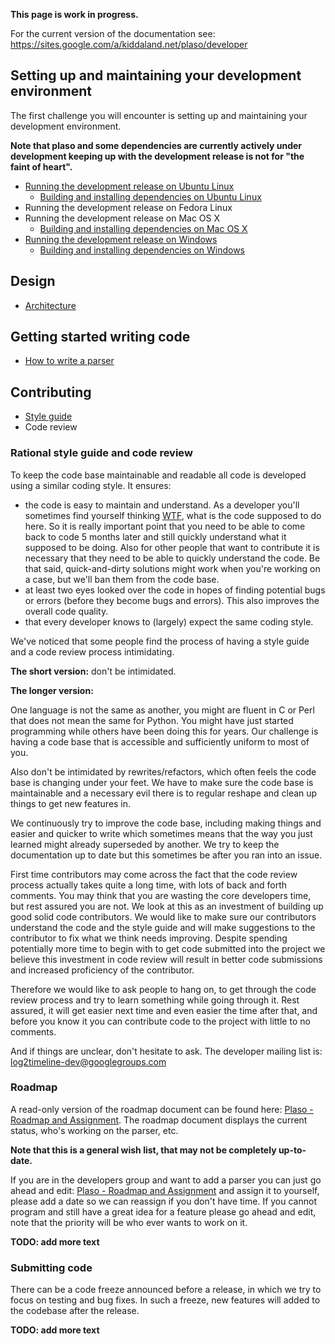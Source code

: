 **This page is work in progress.**

For the current version of the documentation see: https://sites.google.com/a/kiddaland.net/plaso/developer

## Setting up and maintaining your development environment
The first challenge you will encounter is setting up and maintaining your development environment.

**Note that plaso and some dependencies are currently actively under development keeping up with the development release is not for "the faint of heart".**

* [Running the development release on Ubuntu Linux](https://github.com/log2timeline/plaso/wiki/Development-release-Ubuntu)
  * [Building and installing dependencies on Ubuntu Linux](https://github.com/log2timeline/plaso/wiki/Dependencies---Ubuntu)
* Running the development release on Fedora Linux
* Running the development release on Mac OS X
  * [Building and installing dependencies on Mac OS X](https://github.com/log2timeline/plaso/wiki/Dependencies-Mac-OS-X)
* [Running the development release on Windows](https://github.com/log2timeline/plaso/wiki/Development-release-Windows)
  * [Building and installing dependencies on Windows](https://github.com/log2timeline/plaso/wiki/Dependencies---Ubuntu)

## Design
* [Architecture](https://sites.google.com/a/kiddaland.net/plaso/developer/architecture)

## Getting started writing code
* [How to write a parser](https://sites.google.com/a/kiddaland.net/plaso/developer/parsers)

## Contributing
* [Style guide](https://github.com/log2timeline/plaso/wiki/Style-guide)
* Code review

### Rational style guide and code review
To keep the code base maintainable and readable all code is developed using a similar coding style. It ensures:

* the code is easy to maintain and understand. As a developer you'll sometimes find yourself thinking [WTF](http://en.wikipedia.org/wiki/WTF), what is the code supposed to do here. So it is really important point that you need to be able to come back to code 5 months later and still quickly understand what it supposed to be doing. Also for other people that want to contribute it is necessary that they need to be able to quickly understand the code. Be that said, quick-and-dirty solutions might work when you're working on a case, but we'll ban them from the code base.
* at least two eyes looked over the code in hopes of finding potential bugs or errors (before they become bugs and errors). This also improves the overall code quality.
* that every developer knows to (largely) expect the same coding style.

We've noticed that some people find the process of having a style guide and a code review process intimidating.

**The short version:** don't be intimidated.

**The longer version:**

One language is not the same as another, you might are fluent in C or Perl that does not mean the same for Python. You might have just started programming while others have been doing this for years. Our challenge is having a code base that is accessible and sufficiently uniform to most of you.

Also don't be intimidated by rewrites/refactors, which often feels the code base is changing under your feet. We have to make sure the code base is maintainable and a necessary evil there is to regular reshape and clean up things to get new features in.

We continuously try to improve the code base, including making things and easier and quicker to write which sometimes means that the way you just learned might already superseded by another. We try to keep the documentation up to date but this sometimes be after you ran into an issue.

First time contributors may come across the fact that the code review process actually takes quite a long time, with lots of back and forth comments. You may think that you are wasting the core developers time, but rest assured you are not. We look at this as an investment of building up good solid code contributors. We would like to make sure our contributors understand the code and the style guide and will make suggestions to the contributor to fix what we think needs improving. Despite spending potentially more time to begin with to get code submitted into the project we believe this investment in code review will result in better code submissions and increased proficiency of the contributor.

Therefore we would like to ask people to hang on, to get through the code review process and try to learn something while going through it. Rest assured, it will get easier next time and even easier the time after that, and before you know it you can contribute code to the project with little to no comments.

And if things are unclear, don't hesitate to ask. The developer mailing list is: log2timeline-dev@googlegroups.com

### Roadmap
A read-only version of the roadmap document can be found here: [Plaso - Roadmap and Assignment](http://goo.gl/cRjA7y). The roadmap document displays the current status, who's working on the parser, etc.

**Note that this is a general wish list, that may not be completely up-to-date.**

If you are in the developers group and want to add a parser you can just go ahead and edit: [Plaso - Roadmap and Assignment](http://goo.gl/IIs4HM) and assign it to yourself, please add a date so we can reassign if you don't have time. If you cannot program and still have a great idea for a feature please go ahead and edit, note that the priority will be who ever wants to work on it.

**TODO: add more text**

### Submitting code
There can be a code freeze announced before a release, in which we try to focus on testing and bug fixes. In such a freeze, new features will added to the codebase after the release.

**TODO: add more text**